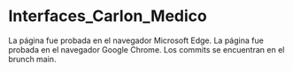 # Interfaces_Carlon_Medico

La página fue probada en el navegador Microsoft Edge. La página fue probada en el navegador Google Chrome. Los commits se encuentran en el brunch main.
